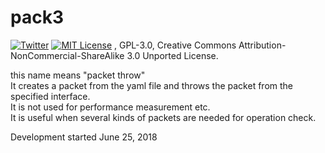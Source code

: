 # pack3
[![Twitter](https://imgur.com/Ibo0Twr.png)](https://twitter.com/khwarizmi6514)
[![MIT License](https://img.shields.io/badge/license-MIT-blue.svg?style=flat)](http://choosealicense.com/licenses/mit/)
, GPL-3.0, Creative Commons Attribution-NonCommercial-ShareAlike 3.0 Unported License. 

this name means "packet throw"  
It creates a packet from the yaml file and throws the packet from the specified interface.  
It is not used for performance measurement etc.  
It is useful when several kinds of packets are needed for operation check.

Development started June 25, 2018
